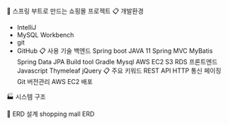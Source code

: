 🛒 스프링 부트로 만드는 쇼핑몰 프로젝트
📋 개발환경
* IntelliJ
* MySQL Workbench
* git
* GitHub
📋 사용 기술
백엔드
Spring boot
JAVA 11
Spring MVC
MyBatis
Spring Data JPA
Build tool
Gradle
Mysql
AWS
EC2
S3
RDS
프론트엔드
Javascript
Thymeleaf
jQuery
📋 주요 키워드
REST API
HTTP 통신
페이징
Git 버전관리
AWS EC2 배포

🏭 시스템 구조

🔗 ERD 설계
shopping mall ERD
